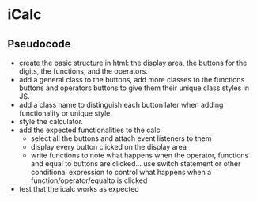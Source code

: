 # iCalc
## Pseudocode
- create the basic structure in html: the display area, the buttons for the digits, the functions, and the operators.
- add a general class to the buttons, add more classes to the functions buttons and operators buttons to give them their unique class styles in JS.
- add a class name to distinguish each button later when adding functionality or  unique style.
- style the calculator.
- add the expected functionalities to the calc
  - select all the buttons and attach event listeners to them
  - display every button clicked on the display area
  - write functions to note what happens when the operator, functions and equal to buttons are clicked... use switch statement or other conditional expression to control what happens when a function/operator/equalto is clicked
- test that the icalc works as expected